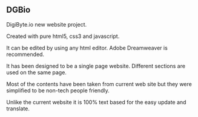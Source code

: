 ## DGBio

DigiByte.io new website project.

Created with pure html5, css3 and javascript.

It can be edited by using any html editor. Adobe Dreamweaver is recommended.

It has been designed to be a single page website. Different sections are used on the same page.

Most of the contents have been taken from current web site but they were simplified to be non-tech people friendly.

Unlike the current website it is 100% text based for the easy update and translate.

